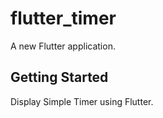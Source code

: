 # flutter_timer

A new Flutter application.

## Getting Started

Display Simple Timer using Flutter.
